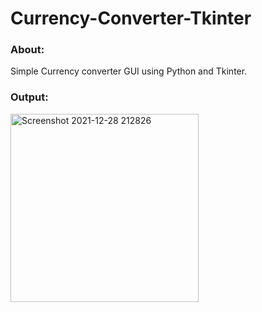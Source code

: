 # Currency-Converter-Tkinter
### About:
Simple Currency converter GUI using Python and Tkinter.

### Output:

<img width="301" alt="Screenshot 2021-12-28 212826" src="https://user-images.githubusercontent.com/89312809/147576469-01e88488-c92e-4c21-bb16-d42ee7a2690d.png">
